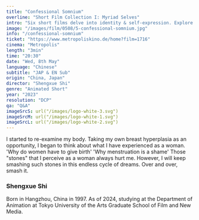 ```yaml
---
title: "Confessional Somnium"
overline: "Short Film Collection I: Myriad Selves"
intro: "Six short films delve into identity & self-expression. Explore female experiences, immigrant metaphors, dinosaurs vs. humanity, nature's diversity, & self-discovery through body & drag. From varied perspectives, they challenge us to find our place, value, and voice."
image: "/images/film/0508/5-confessional-somnium.jpg"
info: "/confessional-somnium"
ticket: "https://www.metropoliskino.de/home?film=1716"
cinema: "Metropolis"
length: "3min"
time: "20:30"
date: "Wed, 8th May"
language: "Chinese"
subtitle: "JAP & EN Sub"
origin: "China, Japan"
director: "Shengxue Shi"
genre: "Animated Short"
year: "2023"
resolution: "DCP"
qa: "Q&A"
imageSrcS: url("/images/logo-white-3.svg")
imageSrcM: url("/images/logo-white-1.svg")
imageSrcL: url("/images/logo-white-2.svg")
---
```


I started to re-examine my body.
Taking my own breast hyperplasia as an opportunity, I began to think about what I have experienced as a woman.
'Why do women have to give birth'
'Why menstruation is a shame'
Those "stones" that I perceive as a woman always hurt me.
However, I will keep smashing such stones in this endless cycle of dreams.
Over and over, smash it.

### Shengxue Shi
Born in Hangzhou, China in 1997. 
As of 2024, studying at the Department of Animation at Tokyo University of the Arts Graduate School of Film and New Media.
